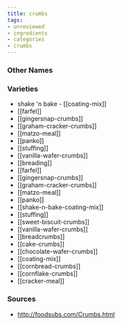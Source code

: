 ```yaml
---
title: crumbs
tags:
- unreviewed
- ingredients
- categories
- crumbs
---
```



### Other Names


### Varieties

* shake 'n bake - [[coating-mix]]
* [[farfel]]
* [[gingersnap-crumbs]]
* [[graham-cracker-crumbs]]
* [[matzo-meal]]
* [[panko]]
* [[stuffing]]
* [[vanilla-wafer-crumbs]]
* [[breading]]
* [[farfel]]
* [[gingersnap-crumbs]]
* [[graham-cracker-crumbs]]
* [[matzo-meal]]
* [[panko]]
* [[shake-n-bake-coating-mix]]
* [[stuffing]]
* [[sweet-biscuit-crumbs]]
* [[vanilla-wafer-crumbs]]
* [[breadcrumbs]]
* [[cake-crumbs]]
* [[chocolate-wafer-crumbs]]
* [[coating-mix]]
* [[cornbread-crumbs]]
* [[cornflake-crumbs]]
* [[cracker-meal]]

### Sources
* http://foodsubs.com/Crumbs.html
